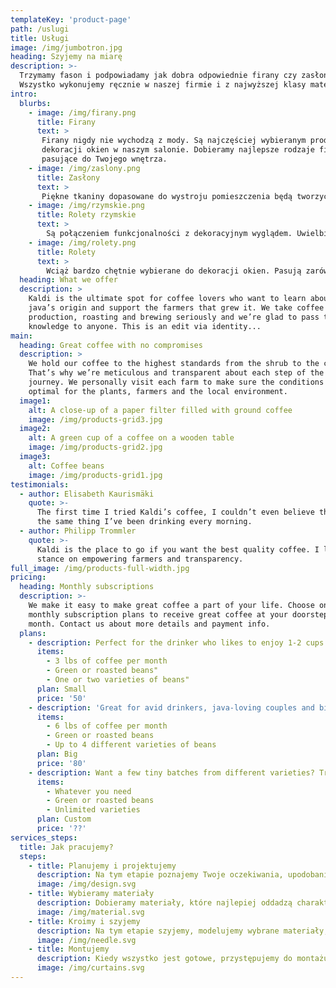 ```yaml
---
templateKey: 'product-page'
path: /uslugi
title: Usługi
image: /img/jumbotron.jpg
heading: Szyjemy na miarę
description: >-
  Trzymamy fason i podpowiadamy jak dobra odpowiednie firany czy zasłony do domu lub mieszkania. Dysponujemy paletami wzorów i kolorów
  Wszystko wykonujemy ręcznie w naszej firmie i z najwyższej klasy materiałów. Dowiedz się co możemy dla Ciebie uszyć.
intro:
  blurbs:
    - image: /img/firany.png
      title: Firany
      text: >
       Firany nigdy nie wychodzą z mody. Są najczęściej wybieranym produktem do 
       dekoracji okien w naszym salonie. Dobieramy najlepsze rodzaje firanek 
       pasujące do Twojego wnętrza.
    - image: /img/zaslony.png
      title: Zasłony
      text: >
       Piękne tkaniny dopasowane do wystroju pomieszczenia będą tworzyć spójną i stylową aranżację wnętrz. Bardzo często wykorzystujemy zasłony do dekoracji okien. Nadają one pomieszczeniu wyjątkowego charakteru. 
    - image: /img/rzymskie.png
      title: Rolety rzymskie
      text: >
        Są połączeniem funkcjonalności z dekoracyjnym wyglądem. Uwielbiamy wykorzystywać rolety rzymskie do projektowania wystroju okien, ponieważ osłaniają przed słońcem (niczym tradycyjne rolety) oraz wyglądają niezwykle efektownie.
    - image: /img/rolety.png
      title: Rolety
      text: >
        Wciąż bardzo chętnie wybierane do dekoracji okien. Pasują zarówno do nowoczesnych jak i klasycznych wnętrz. Rolety są niezwykle funkcjonalne, a ich odpowiedni dobór będzie subtelnym uzupełnieniem aranżacji wnętrza.
  heading: What we offer
  description: >
    Kaldi is the ultimate spot for coffee lovers who want to learn about their
    java’s origin and support the farmers that grew it. We take coffee
    production, roasting and brewing seriously and we’re glad to pass that
    knowledge to anyone. This is an edit via identity...
main:
  heading: Great coffee with no compromises
  description: >
    We hold our coffee to the highest standards from the shrub to the cup.
    That’s why we’re meticulous and transparent about each step of the coffee’s
    journey. We personally visit each farm to make sure the conditions are
    optimal for the plants, farmers and the local environment.
  image1:
    alt: A close-up of a paper filter filled with ground coffee
    image: /img/products-grid3.jpg
  image2:
    alt: A green cup of a coffee on a wooden table
    image: /img/products-grid2.jpg
  image3:
    alt: Coffee beans
    image: /img/products-grid1.jpg
testimonials:
  - author: Elisabeth Kaurismäki
    quote: >-
      The first time I tried Kaldi’s coffee, I couldn’t even believe that was
      the same thing I’ve been drinking every morning.
  - author: Philipp Trommler
    quote: >-
      Kaldi is the place to go if you want the best quality coffee. I love their
      stance on empowering farmers and transparency.
full_image: /img/products-full-width.jpg
pricing:
  heading: Monthly subscriptions
  description: >-
    We make it easy to make great coffee a part of your life. Choose one of our
    monthly subscription plans to receive great coffee at your doorstep each
    month. Contact us about more details and payment info.
  plans:
    - description: Perfect for the drinker who likes to enjoy 1-2 cups per day.
      items:
        - 3 lbs of coffee per month
        - Green or roasted beans"
        - One or two varieties of beans"
      plan: Small
      price: '50'
    - description: 'Great for avid drinkers, java-loving couples and bigger crowds'
      items:
        - 6 lbs of coffee per month
        - Green or roasted beans
        - Up to 4 different varieties of beans
      plan: Big
      price: '80'
    - description: Want a few tiny batches from different varieties? Try our custom plan
      items:
        - Whatever you need
        - Green or roasted beans
        - Unlimited varieties
      plan: Custom
      price: '??'
services_steps:
  title: Jak pracujemy?
  steps:
    - title: Planujemy i projektujemy
      description: Na tym etapie poznajemy Twoje oczekiwania, upodobania i ewentualne pomysły na wystrój okna. Bierzemy te informacje pod uwagę tworząc koncepcję na aranżację okienną. Na tym etapie dokonujemy również pomiarów pomieszczenia.
      image: /img/design.svg
    - title: Wybieramy materiały
      description: Dobieramy materiały, które najlepiej oddadzą charakter Twoich wnętrz. Posiadamy firany, zasłony, rolety rzymskie, żaluzje oraz wiele innych możliwości na udekorowanie okna. Wybieramy również kolory i wzory. Kalkulujemy koszty projektu oraz przystępujemy do jego realizacji po zaakceptowaniu koncepcji.
      image: /img/material.svg
    - title: Kroimy i szyjemy
      description: Na tym etapie szyjemy, modelujemy wybrane materiały, które będą składać się na wystrój Twoich okien. Tworzymy oraz docinamy materiały idealnie na wymiar. Realizacja usługi trwa 2-6 tygodni.
      image: /img/needle.svg
    - title: Montujemy
      description: Kiedy wszystko jest gotowe, przystępujemy do montażu dekoracji okna. Zakładamy materiały, modelujemy, a Ty cieszysz się wyjątkowym wystrojem swoich wnętrz.
      image: /img/curtains.svg
---
```

